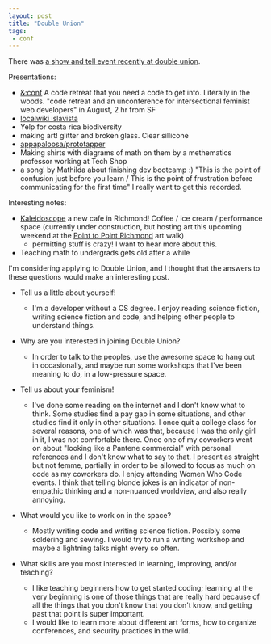 ```yaml
---
layout: post
title: "Double Union"
tags:
 - conf
---
```


There was [a show and tell event recently at double union](http://doubleunion.tumblr.com/post/120787769184/show-tell-june-9th-6-30pm).

Presentations:

* [&:conf](https://www.andconf.io/) A code retreat that you need a code to get into. Literally in the woods. "code retreat and an unconference for intersectional feminist web developers" in August, 2 hr from SF
* [localwiki islavista](https://localwiki.org/islavista/)
* Yelp for costa rica biodiversity
* making art! glitter and broken glass. Clear sillicone
* [appapaloosa/prototapper](https://www.kickstarter.com/projects/jayne/appaloosa-mobile-app-prototyping-kit-for-curious-g/posts/1257925)
* Making shirts with diagrams of math on them by a methematics professor working at Tech Shop
* a song! by Mathilda about finishing dev bootcamp :) "This is the point of confusion just before you learn / This is the point of frustration before communicating for the first time" I really want to get this recorded.

Interesting notes:

* [Kaleidoscope](http://kaleidoscopecoffee.com/) a new cafe in Richmond! Coffee / ice cream / performance space (currently under construction, but hosting art this upcoming weekend at the [Point to Point Richmond](http://www.pt2ptrichmond.com) art walk)
  * permitting stuff is crazy! I want to hear more about this.
* Teaching math to undergrads gets old after a while

I'm considering applying to Double Union, and I thought that the answers to these questions would make an interesting post.

* Tell us a little about yourself!
  * I'm a developer without a CS degree. I enjoy reading science fiction, writing science fiction and code, and helping other people to understand things.

* Why are you interested in joining Double Union?
  * In order to talk to the peoples, use the awesome space to hang out in occasionally, and maybe run some workshops that I've been meaning to do, in a low-pressure space.

* Tell us about your feminism!
  * I've done some reading on the internet and I don't know what to think. Some studies find a pay gap in some situations, and other studies find it only in other situations. I once quit a college class for several reasons, one of which was that, because I was the only girl in it, I was not comfortable there. Once one of my coworkers went on about "looking like a Pantene commercial" with personal references and I don't know what to say to that. I present as straight but not femme, partially in order to be allowed to focus as much on code as my coworkers do. I enjoy attending Women Who Code events. I think that telling blonde jokes is an indicator of non-empathic thinking and a non-nuanced worldview, and also really annoying.

* What would you like to work on in the space?
  * Mostly writing code and writing science fiction. Possibly some soldering and sewing. I would try to run a writing workshop and maybe a lightning talks night every so often.

* What skills are you most interested in learning, improving, and/or teaching?
  * I like teaching beginners how to get started coding; learning at the very beginning is one of those things that are really hard because of all the things that you don't know that you don't know, and getting past that point is super important.
  * I would like to learn more about different art forms, how to organize conferences, and security practices in the wild.
